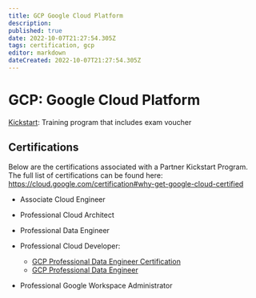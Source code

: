 ```yaml
---
title: GCP Google Cloud Platform
description: 
published: true
date: 2022-10-07T21:27:54.305Z
tags: certification, gcp
editor: markdown
dateCreated: 2022-10-07T21:27:54.305Z
---
```


# GCP: Google Cloud Platform
[Kickstart](/training/Certifications/Google/Kickstart): Training program that includes exam voucher 

## Certifications
Below are the certifications associated with a Partner Kickstart Program. The full list of certifications can be found here: https://cloud.google.com/certification#why-get-google-cloud-certified
- Associate Cloud Engineer
- Professional Cloud Architect
- Professional Data Engineer
- Professional Cloud Developer:
	* [GCP Professional Data Engineer Certification](/training/Certifications/Google/gcp_professional_data_engineer_certification_v2) 
  * [GCP Professional Data Engineer](/training/Certifications/Google/GCP_Professional_Data_Engineer)
  
- Professional Google Workspace Administrator


